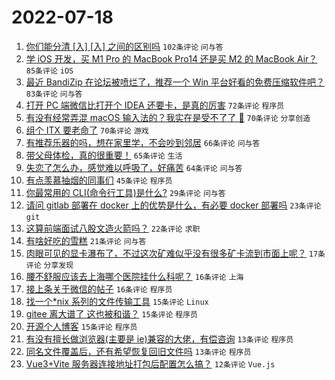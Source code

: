 # 2022-07-18

1. [你们能分清 [入] [⼊] 之间的区别吗](https://www.v2ex.com/t/866890) `102条评论` `问与答`
1. [学 iOS 开发，买 M1 Pro 的 MacBook Pro14 还是买 M2 的 MacBook Air？](https://www.v2ex.com/t/866938) `85条评论` `iOS`
1. [最近 BandiZip 在论坛被喷烂了，推荐一个 Win 平台好看的免费压缩软件吧？](https://www.v2ex.com/t/866925) `83条评论` `问与答`
1. [打开 PC 端微信比打开个 IDEA 还要卡，是真的厉害](https://www.v2ex.com/t/866882) `72条评论` `程序员`
1. [有没有经常弄混 macOS 输入法的？我实在是受不了了 😤](https://www.v2ex.com/t/866880) `70条评论` `分享创造`
1. [组个 ITX 要老命了](https://www.v2ex.com/t/866912) `70条评论` `游戏`
1. [有推荐乐器的吗，想在家里学，不会吵到邻居](https://www.v2ex.com/t/866915) `66条评论` `问与答`
1. [带父母体检，真的很重要！](https://www.v2ex.com/t/866928) `65条评论` `生活`
1. [失恋了怎么办，感觉难以呼吸了，好痛苦](https://www.v2ex.com/t/866898) `64条评论` `问与答`
1. [有点羡慕抽烟的同事们](https://www.v2ex.com/t/867027) `45条评论` `程序员`
1. [你最常用的 CLI(命令行工具)是什么?](https://www.v2ex.com/t/867016) `29条评论` `问与答`
1. [请问 gitlab 部署在 docker 上的优势是什么，有必要 docker 部署吗](https://www.v2ex.com/t/867033) `23条评论` `git`
1. [这算前端面试八股文造火箭吗？](https://www.v2ex.com/t/866998) `22条评论` `求职`
1. [有啥好吃的雪糕](https://www.v2ex.com/t/866994) `21条评论` `问与答`
1. [肉眼可见的显卡瀑布了，不过这次矿难似乎没有很多矿卡流到市面上呢？](https://www.v2ex.com/t/866894) `17条评论` `分享发现`
1. [腰不舒服应该去上海哪个医院挂什么科呢？](https://www.v2ex.com/t/867034) `16条评论` `上海`
1. [接上条关于微信的帖子](https://www.v2ex.com/t/866911) `16条评论` `程序员`
1. [找一个*nix 系列的文件传输工具](https://www.v2ex.com/t/867004) `15条评论` `Linux`
1. [gitee 离大谱了 这也被和谐？](https://www.v2ex.com/t/866950) `15条评论` `程序员`
1. [开源个人博客](https://www.v2ex.com/t/866886) `15条评论` `程序员`
1. [有没有擅长做浏览器(主要是 ie)兼容的大佬，有偿咨询](https://www.v2ex.com/t/867045) `13条评论` `程序员`
1. [同名文件覆盖后，还有希望恢复回旧文件吗](https://www.v2ex.com/t/867002) `13条评论` `程序员`
1. [Vue3+Vite 服务器连接地址打包后配置怎么搞？](https://www.v2ex.com/t/867015) `12条评论` `Vue.js`
